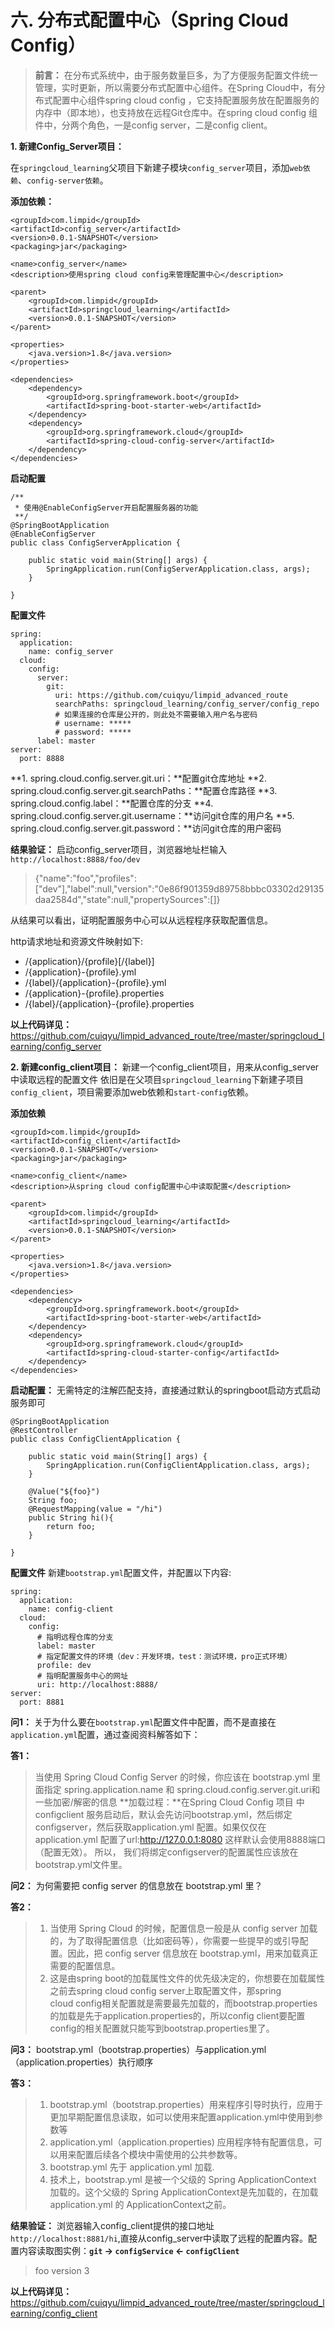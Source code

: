 # 六. 分布式配置中心（Spring Cloud Config）

> **前言：** 在分布式系统中，由于服务数量巨多，为了方便服务配置文件统一管理，实时更新，所以需要分布式配置中心组件。在Spring Cloud中，有分布式配置中心组件spring cloud config ，它支持配置服务放在配置服务的内存中（即本地），也支持放在远程Git仓库中。在spring cloud config 组件中，分两个角色，一是config server，二是config client。

**1. 新建Config_Server项目：**

在`springcloud_learning`父项目下新建子模块`config_server`项目，添加`web依赖`、`config-server依赖`。

**添加依赖：**
```
<groupId>com.limpid</groupId>
<artifactId>config_server</artifactId>
<version>0.0.1-SNAPSHOT</version>
<packaging>jar</packaging>

<name>config_server</name>
<description>使用spring cloud config来管理配置中心</description>

<parent>
    <groupId>com.limpid</groupId>
    <artifactId>springcloud_learning</artifactId>
    <version>0.0.1-SNAPSHOT</version>
</parent>

<properties>
    <java.version>1.8</java.version>
</properties>

<dependencies>
    <dependency>
        <groupId>org.springframework.boot</groupId>
        <artifactId>spring-boot-starter-web</artifactId>
    </dependency>
    <dependency>
        <groupId>org.springframework.cloud</groupId>
        <artifactId>spring-cloud-config-server</artifactId>
    </dependency>
</dependencies>
```

**启动配置**
```
/**
 * 使用@EnableConfigServer开启配置服务器的功能
 **/
@SpringBootApplication
@EnableConfigServer
public class ConfigServerApplication {

    public static void main(String[] args) {
        SpringApplication.run(ConfigServerApplication.class, args);
    }

}
```

**配置文件**
```
spring:
  application:
    name: config_server
  cloud:
    config:
      server:
        git:
          uri: https://github.com/cuiqyu/limpid_advanced_route
          searchPaths: springcloud_learning/config_server/config_repo
          # 如果连接的仓库是公开的，则此处不需要输入用户名与密码
          # username: *****
          # password: *****
      label: master
server:
  port: 8888
```
**1. spring.cloud.config.server.git.uri：**配置git仓库地址
**2. spring.cloud.config.server.git.searchPaths：**配置仓库路径
**3. spring.cloud.config.label：**配置仓库的分支
**4. spring.cloud.config.server.git.username：**访问git仓库的用户名
**5. spring.cloud.config.server.git.password：**访问git仓库的用户密码

**结果验证：**
启动config_server项目，浏览器地址栏输入`http://localhost:8888/foo/dev`
> {"name":"foo","profiles":["dev"],"label":null,"version":"0e86f901359d89758bbbc03302d29135daa2584d","state":null,"propertySources":[]}

从结果可以看出，证明配置服务中心可以从远程程序获取配置信息。

http请求地址和资源文件映射如下:

* /{application}/{profile}[/{label}]
* /{application}-{profile}.yml
* /{label}/{application}-{profile}.yml
* /{application}-{profile}.properties
* /{label}/{application}-{profile}.properties

**以上代码详见：** https://github.com/cuiqyu/limpid_advanced_route/tree/master/springcloud_learning/config_server

**2. 新建config_client项目：**
新建一个config_client项目，用来从config_server中读取远程的配置文件
依旧是在父项目`springcloud_learning`下新建子项目`config_client`，项目需要添加web依赖和`start-config`依赖。

**添加依赖**
```
<groupId>com.limpid</groupId>
<artifactId>config_client</artifactId>
<version>0.0.1-SNAPSHOT</version>
<packaging>jar</packaging>

<name>config_client</name>
<description>从spring cloud config配置中心中读取配置</description>

<parent>
    <groupId>com.limpid</groupId>
    <artifactId>springcloud_learning</artifactId>
    <version>0.0.1-SNAPSHOT</version>
</parent>

<properties>
    <java.version>1.8</java.version>
</properties>

<dependencies>
    <dependency>
        <groupId>org.springframework.boot</groupId>
        <artifactId>spring-boot-starter-web</artifactId>
    </dependency>
    <dependency>
        <groupId>org.springframework.cloud</groupId>
        <artifactId>spring-cloud-starter-config</artifactId>
    </dependency>
</dependencies>
```

**启动配置：**
无需特定的注解匹配支持，直接通过默认的springboot启动方式启动服务即可
```
@SpringBootApplication
@RestController
public class ConfigClientApplication {

    public static void main(String[] args) {
        SpringApplication.run(ConfigClientApplication.class, args);
    }

    @Value("${foo}")
    String foo;
    @RequestMapping(value = "/hi")
    public String hi(){
        return foo;
    }

}
```

**配置文件**
新建`bootstrap.yml`配置文件，并配置以下内容:
```
spring:
  application:
    name: config-client
  cloud:
    config:
      # 指明远程仓库的分支
      label: master
      # 指定配置文件的环境（dev：开发环境，test：测试环境，pro正式环境）
      profile: dev
      # 指明配置服务中心的网址
      uri: http://localhost:8888/
server:
  port: 8881
```
**问1：** 关于为什么要在`bootstrap.yml`配置文件中配置，而不是直接在`application.yml`配置，通过查阅资料解答如下：

**答1：**
> 当使用 Spring Cloud Config Server 的时候，你应该在 bootstrap.yml 里面指定 spring.application.name 和 spring.cloud.config.server.git.uri和一些加密/解密的信息
> **加载过程：**在Spring Cloud Config 项目 中configclient 服务启动后，默认会先访问bootstrap.yml，然后绑定configserver，然后获取application.yml 配置。如果仅仅在application.yml 配置了url:http://127.0.0.1:8080 这样默认会使用8888端口（配置无效）。 所以， 我们将绑定configserver的配置属性应该放在bootstrap.yml文件里。

**问2：** 为何需要把 config server 的信息放在 bootstrap.yml 里？

**答2：**
> 1. 当使用 Spring Cloud 的时候，配置信息一般是从 config server 加载的，为了取得配置信息（比如密码等），你需要一些提早的或引导配置。因此，把 config server 信息放在 bootstrap.yml，用来加载真正需要的配置信息。
> 2. 这是由spring boot的加载属性文件的优先级决定的，你想要在加载属性之前去spring cloud config server上取配置文件，那spring cloud config相关配置就是需要最先加载的，而bootstrap.properties的加载是先于application.properties的，所以config client要配置config的相关配置就只能写到bootstrap.properties里了。

**问3：** bootstrap.yml（bootstrap.properties）与application.yml（application.properties）执行顺序

**答3：**
> 1. bootstrap.yml（bootstrap.properties）用来程序引导时执行，应用于更加早期配置信息读取，如可以使用来配置application.yml中使用到参数等
> 2. application.yml（application.properties) 应用程序特有配置信息，可以用来配置后续各个模块中需使用的公共参数等。
> 3. bootstrap.yml 先于 application.yml 加载.
> 4. 技术上，bootstrap.yml 是被一个父级的 Spring ApplicationContext 加载的。这个父级的 Spring ApplicationContext是先加载的，在加载application.yml 的 ApplicationContext之前。

**结果验证：**
浏览器输入config_client提供的接口地址 `http://localhost:8881/hi`,直接从config_server中读取了远程的配置内容。配置内容读取图实例：**`git` -> `configService` <- `configClient`**

> foo version 3

**以上代码详见：** https://github.com/cuiqyu/limpid_advanced_route/tree/master/springcloud_learning/config_client